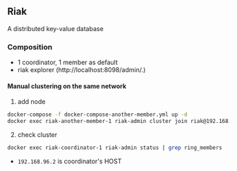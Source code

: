 ## Riak

A distributed key-value database

### Composition
- 1 coordinator, 1 member as default
- riak explorer (http://localhost:8098/admin/.)

#### Manual clustering on the same network
1. add node

  ```sh
docker-compose -f docker-compose-another-member.yml up -d
docker exec riak-another-member-1 riak-admin cluster join riak@192.168.96.2
```

2. check cluster

  ```sh
docker exec riak-coordinator-1 riak-admin status | grep ring_members
```

* `192.168.96.2` is coordinator's HOST

